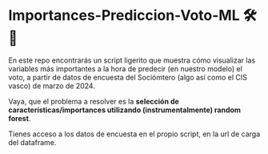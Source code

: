# Importances-Prediccion-Voto-ML 🛠️🤖

En este repo encontrarás un script ligerito que muestra cómo visualizar las variables más importantes a la hora de predecir (en nuestro modelo) el voto, a partir de datos de encuesta del Sociómtero (algo así como el CIS vasco) de marzo de 2024.

Vaya, que el problema a resolver es la **selección de características/importances utilizando (instrumentalmente) random forest**.

Tienes acceso a los datos de encuesta en el propio script, en la url de carga del dataframe.

